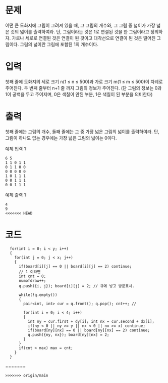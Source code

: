 # 문제
어떤 큰 도화지에 그림이 그려져 있을 때, 그 그림의 개수와, 그 그림 중 넓이가 가장 넓은 것의 넓이를 출력하여라. 단, 그림이라는 것은 1로 연결된 것을 한 그림이라고 정의하자. 가로나 세로로 연결된 것은 연결이 된 것이고 대각선으로 연결이 된 것은 떨어진 그림이다. 그림의 넓이란 그림에 포함된 1의 개수이다.

# 입력
첫째 줄에 도화지의 세로 크기 n(1 ≤ n ≤ 500)과 가로 크기 m(1 ≤ m ≤ 500)이 차례로 주어진다. 두 번째 줄부터 n+1 줄 까지 그림의 정보가 주어진다. (단 그림의 정보는 0과 1이 공백을 두고 주어지며, 0은 색칠이 안된 부분, 1은 색칠이 된 부분을 의미한다)

# 출력
첫째 줄에는 그림의 개수, 둘째 줄에는 그 중 가장 넓은 그림의 넓이를 출력하여라. 단, 그림이 하나도 없는 경우에는 가장 넓은 그림의 넓이는 0이다.

예제 입력 1 
```
6 5
1 1 0 1 1
0 1 1 0 0
0 0 0 0 0
1 0 1 1 1
0 0 1 1 1
0 0 1 1 1
```
예제 출력 1 
```
4
9
<<<<<<< HEAD
```

# 코드

```
  for(int i = 0; i < y; i++)
  {
    for(int j = 0; j < x; j++)
    {
      if(board[i][j] == 0 || board[i][j] == 2) continue; 
      // 1 이라면
      int cnt = 0;
      numofdraw++;
      q.push({i, j}); board[i][j] = 2; // 큐에 넣고 방문표시.

      while(!q.empty())
      {
        pair<int, int> cur = q.front(); q.pop(); cnt++; //
        
        for(int i = 0; i < 4; i++)
        {
          int ny = cur.first + dy[i]; int nx = cur.second + dx[i];
          if(ny < 0 || ny >= y || nx < 0 || nx >= x) continue;
          if(board[ny][nx] == 0 || board[ny][nx] == 2) continue;
          q.push({ny, nx}); board[ny][nx] = 2; 
        }
      }
      if(cnt > max) max = cnt;
    }
  }
  ```
=======
```
>>>>>>> origin/main
